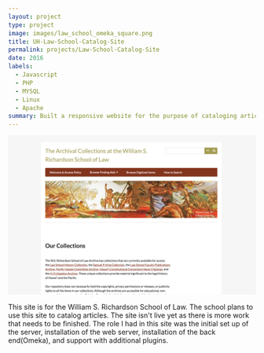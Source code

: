 ```yaml
---
layout: project
type: project
image: images/law_school_omeka_square.png
title: UH-Law-School-Catalog-Site
permalink: projects/Law-School-Catalog-Site
date: 2016
labels:
  - Javascript
  - PHP
  - MYSQL
  - Linux
  - Apache
summary: Built a responsive website for the purpose of cataloging articles.
---
```


<img class="ui medium right floated rounded image" src="../images/law_school_omeka.png">

This site is for the William S. Richardson School of Law. The school plans to use this site to catalog articles. The site isn't live yet as there is more work that needs to be finished. The role I had in this site was the initial set up of the server, installation of the web server, installation of the back end(Omeka), and support with additional plugins.
